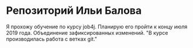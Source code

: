 # Репозиторий Ильи Балова

Я прохожу обучение по курсу job4j. Планирую его пройти к концу июля 2019 года.
Объединение зафиксированных изменений. 
 "В курсе производилась работа с ветках git."
